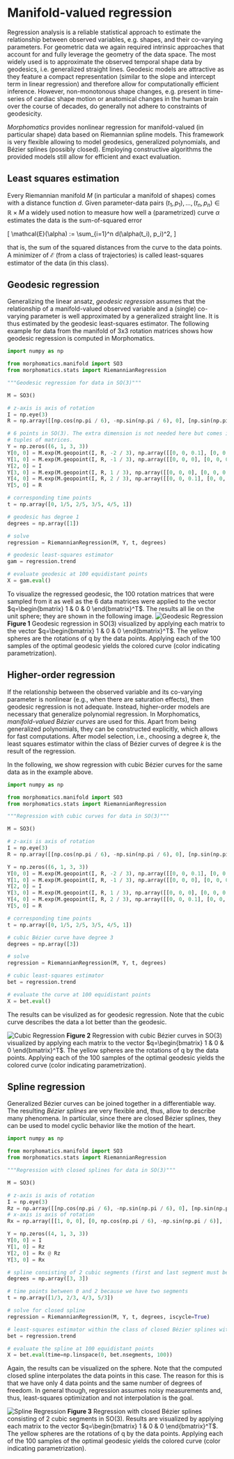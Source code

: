 # Manifold-valued regression

Regression analysis is a reliable statistical approach to estimate the relationship between observed variables, e.g. shapes, and their co-varying parameters.
For geometric data we again required intrinsic approaches that account for and fully leverage the geometry of the data space. 
The most widely used is to approximate the observed temporal shape data by geodesics, i.e. generalized straight lines.
Geodesic models are attractive as they feature a compact representation (similar to the slope and intercept term in linear regression) and therefore allow for computationally efficient inference.
However, non-monotonous shape changes, e.g. present in time-series of cardiac shape motion or anatomical changes in the human brain over the course of decades, do generally not adhere to constraints of geodesicity.

_Morphomatics_ provides nonlinear regression for manifold-valued (in particular shape) data based on Riemannian spline models.
This framework is very flexible allowing to model geodesics, generalized polynomials, and Bézier splines (possibly closed).
Employing constructive algorithms the provided models still allow for efficient and exact evaluation.

## Least squares estimation

Every Riemannian manifold $M$ (in particular a manifold of shapes) comes with a distance function $d$. Given parameter-data pairs $(t_1, p_1),\dots,(t_n,p_n) \in \mathbb{R} \times M$ a widely used notion
to measure how well a (parametrized) curve $\alpha$ estimates the data is the sum-of-squared error

\[
\mathcal{E}(\alpha) := \sum_{i=1}^n d(\alpha(t_i), p_i)^2,
\]

that is, the sum of the squared distances from the curve to the data points.
A minimizer of $\mathcal{E}$ (from a class of trajectories) is called least-squares estimator of the data (in this class). 

## Geodesic regression

Generalizing the linear ansatz, _geodesic regression_ assumes that the relationship of a manifold-valued observed variable and a (single) co-varying parameter is well approximated by a generalized straight line.
It is thus estimated by the geodesic least-squares estimator. The following example for data from the manifold of 3x3 rotation matrices shows how geodesic regression is computed in Morphomatics.

```py
import numpy as np

from morphomatics.manifold import SO3
from morphomatics.stats import RiemannianRegression

"""Geodesic regression for data in SO(3)"""

M = SO3()

# z-axis is axis of rotation
I = np.eye(3)
R = np.array([[np.cos(np.pi / 6), -np.sin(np.pi / 6), 0], [np.sin(np.pi / 6), np.cos(np.pi / 6), 0], [0, 0, 1]])

# 6 points in SO(3). The extra dimension is not needed here but comes into play when the data consists of 
# tuples of matrices.
Y = np.zeros((6, 1, 3, 3))
Y[0, 0] = M.exp(M.geopoint(I, R, -2 / 3), np.array([[0, 0, 0.1], [0, 0, 0], [-0.1, 0, 0]]))
Y[1, 0] = M.exp(M.geopoint(I, R, -1 / 3), np.array([[0, 0, 0], [0, 0, 0.2], [0, -0.2, 0]]))
Y[2, 0] = I
Y[3, 0] = M.exp(M.geopoint(I, R, 1 / 3), np.array([[0, 0, 0], [0, 0, 0.2], [0, -0.2, 0]]))
Y[4, 0] = M.exp(M.geopoint(I, R, 2 / 3), np.array([[0, 0, 0.1], [0, 0, 0], [-0.1, 0, 0]]))
Y[5, 0] = R

# corresponding time points
t = np.array([0, 1/5, 2/5, 3/5, 4/5, 1])

# geodesic has degree 1
degrees = np.array([1])

# solve
regression = RiemannianRegression(M, Y, t, degrees)

# geodesic least-squares estimator
gam = regression.trend

# evaluate geodesic at 100 equidistant points
X = gam.eval()

```
To visualize the regressed geodesic, the 100 rotation matrices that were sampled from it as well as the 6 data matrices
were applied to the vector $q=\begin{bmatrix} 1 & 0 & 0 \end{bmatrix}^T$. The results all lie on the unit sphere;
they are shown in the following image.
![Geodesic Regression](images/geodesic_regression.png)
**Figure 1** Geodesic regression in SO(3) visualized by applying each matrix to the vector $q=\begin{bmatrix} 1 & 0 & 0 \end{bmatrix}^T$.
The yellow spheres are the rotations of q by the data points. Applying each of the 100 samples of the optimal geodesic yields the colored curve 
(color indicating parametrization).


## Higher-order regression

If the relationship between the observed variable and its co-varying parameter is nonlinear (e.g., when there are saturation effects), then geodesic regression is not adequate.
Instead, higher-order models are necessary that generalize polynomial regression. In Morphomatics, _manifold-valued Bézier curves_ are used for this. 
Apart from being generalized polynomials, they can be constructed explicitly, which allows for fast computations. After model selection, i.e., choosing a degree $k$, the least squares estimator 
within the class of Bézier curves of degree $k$ is the result of the regression.

In the following, we show regression with cubic Bézier curves for the same data as in the example above. 

```py
import numpy as np

from morphomatics.manifold import SO3
from morphomatics.stats import RiemannianRegression

"""Regression with cubic curves for data in SO(3)"""

M = SO3()

# z-axis is axis of rotation
I = np.eye(3)
R = np.array([[np.cos(np.pi / 6), -np.sin(np.pi / 6), 0], [np.sin(np.pi / 6), np.cos(np.pi / 6), 0], [0, 0, 1]])

Y = np.zeros((6, 1, 3, 3))
Y[0, 0] = M.exp(M.geopoint(I, R, -2 / 3), np.array([[0, 0, 0.1], [0, 0, 0], [-0.1, 0, 0]]))
Y[1, 0] = M.exp(M.geopoint(I, R, -1 / 3), np.array([[0, 0, 0], [0, 0, 0.2], [0, -0.2, 0]]))
Y[2, 0] = I
Y[3, 0] = M.exp(M.geopoint(I, R, 1 / 3), np.array([[0, 0, 0], [0, 0, 0.2], [0, -0.2, 0]]))
Y[4, 0] = M.exp(M.geopoint(I, R, 2 / 3), np.array([[0, 0, 0.1], [0, 0, 0], [-0.1, 0, 0]]))
Y[5, 0] = R

# corresponding time points
t = np.array([0, 1/5, 2/5, 3/5, 4/5, 1])

# cubic Bézier curve have degree 3
degrees = np.array([3])

# solve
regression = RiemannianRegression(M, Y, t, degrees)

# cubic least-squares estimator
bet = regression.trend

# evaluate the curve at 100 equidistant points
X = bet.eval()

```
The results can be visulized as for geodesic regression. Note that the cubic curve describes the data a lot better than the geodesic.

![Cubic Regression](images/cubic_regression.png)
**Figure 2** Regression with cubic Bézier curves in SO(3) visualized by applying each matrix to the vector $q=\begin{bmatrix} 1 & 0 & 0 \end{bmatrix}^T$.
The yellow spheres are the rotations of q by the data points. Applying each of the 100 samples of the optimal geodesic yields the colored curve 
(color indicating parametrization).

## Spline regression

Generalized Bézier curves can be joined together in a differentiable way. The resulting _Bézier splines_ are very flexible
and, thus, allow to describe many phenomena. In particular, since there are closed Bézier splines,
they can be used to model cyclic behavior like the motion of the heart.

```py
import numpy as np

from morphomatics.manifold import SO3
from morphomatics.stats import RiemannianRegression

"""Regression with closed splines for data in SO(3)"""

M = SO3()

# z-axis is axis of rotation
I = np.eye(3)
Rz = np.array([[np.cos(np.pi / 6), -np.sin(np.pi / 6), 0], [np.sin(np.pi / 6), np.cos(np.pi / 6), 0], [0, 0, 1]])
# x-axis is axis of rotation
Rx = np.array([[1, 0, 0], [0, np.cos(np.pi / 6), -np.sin(np.pi / 6)], [0, np.sin(np.pi / 6), np.cos(np.pi / 6)]])

Y = np.zeros((4, 1, 3, 3))
Y[0, 0] = I
Y[1, 0] = Rz
Y[2, 0] = Rx @ Rz
Y[3, 0] = Rx

# spline consisting of 2 cubic segments (first and last segment must be at least cubic) 
degrees = np.array([3, 3])

# time points between 0 and 2 because we have two segments
t = np.array([1/3, 2/3, 4/3, 5/3])

# solve for closed spline
regression = RiemannianRegression(M, Y, t, degrees, iscycle=True)

# least-squares estimator within the class of closed Bézier splines with two cubic segments
bet = regression.trend

# evaluate the spline at 100 equidistant points
X = bet.eval(time=np.linspace(0, bet.nsegments, 100))

```

Again, the results can be visualized on the sphere. Note that the computed closed spline interpolates the data points in this case.
The reason for this is that we have only 4 data points and the same number of degrees of freedom. In general though, regression assumes noisy measurements and,
thus, least-squares optimization and not interpolation is the goal.


![Spline Regression](images/spline_regression.png)
**Figure 3** Regression with closed Bézier splines consisting of 2 cubic segments in SO(3). Results are visualized by 
applying each matrix to the vector $q=\begin{bmatrix} 1 & 0 & 0 \end{bmatrix}^T$.
The yellow spheres are the rotations of q by the data points. Applying each of the 100 samples of the optimal geodesic yields the colored curve 
(color indicating parametrization).